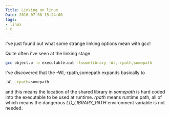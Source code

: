 ```yaml
---
Title: Linking on linux
Date: 2010-07-08 15:24:00
tags:
- linux
- c
---
```




I've just found out what some strange linking options mean with gcc!

Quite often i've seen at the linking stage


``` bash
gcc object.o -o executable.out -lsomelibrary -Wl,-rpath,somepath
```


I've discovered that the -Wl,-rpath,somepath expands basically to


``` bash
-Wl -rpath=somepath
```


and this means the location of the shared library in *somepath* is hard
coded into the executable to be used at runtime. *rpath* means runtime
path, all of which means the dangerous *LD\_LIBRARY\_PATH* environment
variable is not needed.
